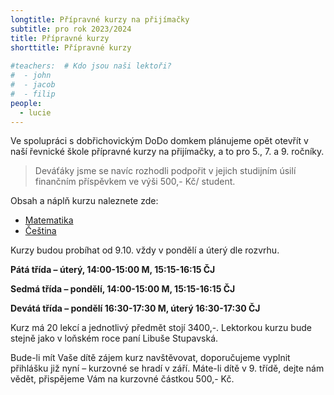 ```yaml
---
longtitle: Přípravné kurzy na přijímačky
subtitle: pro rok 2023/2024
title: Přípravné kurzy
shorttitle: Přípravné kurzy
      
#teachers:  # Kdo jsou naši lektoři?
#  - john
#  - jacob
#  - filip
people:
  - lucie
---
```

Ve spolupráci s dobřichovickým DoDo domkem plánujeme opět otevřít v naší řevnické škole přípravné kurzy na přijímačky, a to pro 5., 7. a 9. ročníky.

<!--vice-->

> Deváťáky jsme se navíc rozhodli podpořit v jejich studijním úsilí finančním příspěvkem ve výši 500,- Kč/ student.

Obsah a náplň kurzu naleznete zde:
 - [Matematika](https://www.dobrichovickydomek.cz)
 - [Čeština](https://www.dobrichovickydomek.cz)

Kurzy budou probíhat od 9.10. vždy v pondělí a úterý dle rozvrhu.



**Pátá třída – úterý, 14:00-15:00 M, 15:15-16:15 ČJ**

**Sedmá třída – pondělí, 14:00-15:00 M, 15:15-16:15 ČJ**

**Devátá třída – pondělí 16:30-17:30 M, úterý 16:30-17:30 ČJ**



Kurz má 20 lekcí a jednotlivý předmět stojí 3400,-.
Lektorkou kurzu bude stejně jako v loňském roce paní Libuše Stupavská.

 

Bude-li mít Vaše dítě zájem kurz navštěvovat, doporučujeme vyplnit přihlášku již nyní – kurzovné se hradí v září. Máte-li dítě v 9. třídě, dejte nám vědět, přispějeme Vám na kurzovné částkou 500,- Kč.
